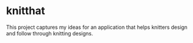 # knitthat

This project captures my ideas for an application that helps knitters design and follow through knitting designs.
